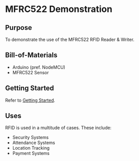 # MFRC522 Demonstration
## Purpose
To demonstrate the use of the MFRC522 RFID Reader & Writer.

## Bill-of-Materials
 * Arduino (pref. NodeMCU)
 * MFRC522 Sensor

## Getting Started
Refer to [Getting Started](getting-started).

## Uses
RFID is used in a multitude of cases. These include:

 * Security Systems
 * Attendance Systems
 * Location Tracking
 * Payment Systems
